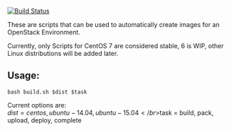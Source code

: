 [![Build Status](https://travis-ci.org/Korni22/packer-linux.svg?branch=master)](https://travis-ci.org/Korni22/packer-linux)

These are scripts that can be used to automatically create images for an OpenStack Environment.

Currently, only Scripts for CentOS 7 are considered stable, 6 is WIP, other Linux distributions will be added later.

## Usage:
`bash build.sh $dist $task`

Current options are:
</br>$dist = centos, ubuntu-14.04, ubuntu-15.04
</br>$task = build, pack, upload, deploy, complete